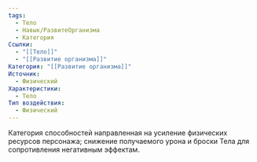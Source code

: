 ```yaml
---
tags:
  - Тело
  - Навык/РазвитеОрганизма
  - Категория
Ссылки:
  - "[[Тело]]"
  - "[[Развитие организма]]"
Категория: "[[Развитие организма]]"
Источник:
  - Физический
Характеристики:
  - Тело
Тип воздействия:
  - Физический
---
```

Категория способностей направленная на усиление физических ресурсов персонажа; снижение получаемого урона и броски Тела для сопротивления негативным эффектам.